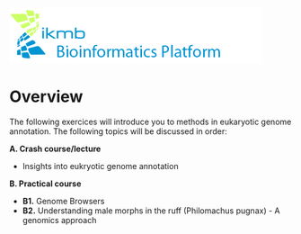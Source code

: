 ![](images/ikmb_bfx_logo.png)
 
# Overview

The following exercices will introduce you to methods in eukaryotic genome annotation. The following topics will be discussed in order:

**A. Crash course/lecture**  
 * Insights into eukryotic genome annotation


**B. Practical course**  
 * **B1.** Genome Browsers  
 * **B2.** Understanding male morphs in the ruff (Philomachus pugnax) - A genomics approach 
